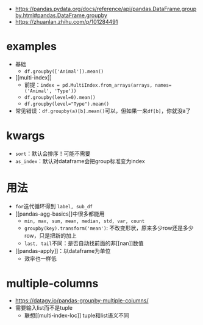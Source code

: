 - https://pandas.pydata.org/docs/reference/api/pandas.DataFrame.groupby.html#pandas.DataFrame.groupby
- https://zhuanlan.zhihu.com/p/101284491
# examples
- 基础
  - `df.groupby(['Animal']).mean()`
- [[multi-index]]
  - 前提：`index = pd.MultiIndex.from_arrays(arrays, names=('Animal', 'Type'))`
  - `df.groupby(level=0).mean()`
  - `df.groupby(level="Type").mean()`
- 常见错误：`df.groupby(a)[b].mean()`可以，但如果一来`df[b]`，你就没a了
# kwargs
- `sort`：默认会排序！可能不需要
- `as_index`：默认对dataframe会把group标准变为index
# 用法
- `for`迭代循环得到 `label, sub_df`
- [[pandas-agg-basics]]中很多都能用
  - `min, max, sum, mean, median, std, var, count`
  - `groupby(key).transform('mean')`: 不改变形状，原来多少row还是多少row，只是把新的加上
  - `last, tail`不同：是否自动找前面的非[[nan]]数值
- [[pandas-apply]]：以dataframe为单位
  - 效率也一样低
# multiple-columns
- https://datagy.io/pandas-groupby-multiple-columns/
- 需要输入list而不是tuple
  - 联想[[multi-index-loc]] tuple和list语义不同